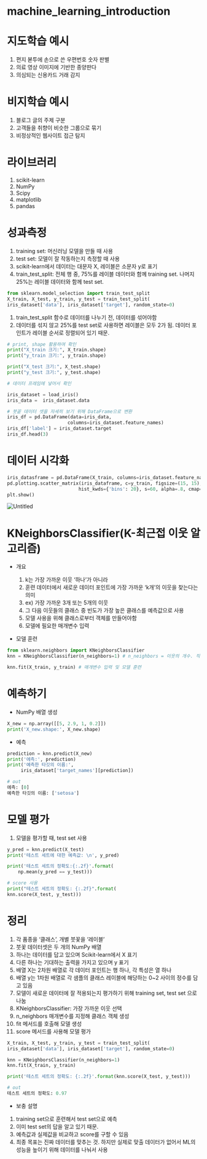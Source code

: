 # machine_learning_introduction

# 지도학습 예시

1. 편지 볻투에 손으로 쓴 우편번호 숫자 판별
2. 의료 영상 이미지에 기반한 종양판다
3. 의심되는 신용카드 거래 감지

# 비지학습 예시

1. 블로그 글의 주제 구분
2. 고객들을 취향이 비슷한 그룹으로 묶기
3. 비정상적인 웹사이트 접근 탐지

# 라이브러리

1. scikit-learn
2. NumPy
3. Scipy
4. matplotlib
5. pandas

# 성과측정

1. training set: 머신러닝 모델을 만들 때 사용
2. test set: 모델이 잘 작동하는지 측정할 때 사용
3. scikit-learn에서 데이터는 대문자 X, 레이블은 소문자 y로 표기
4. train_test_split: 전체 행 중, 75%를 레이블 데이터와 함께 training set. 나머지 25%는 레이블 데이터와 함께 test set.

```python
from sklearn.model_selection import train_test_split
X_train, X_test, y_train, y_test = train_test_split(
iris_dataset['data'], iris_dataset['target'], random_state=0)
```

1. train_test_split 함수로 데이터를 나누기 전, 데이터를 섞어야함
2. 데이터를 섞지 않고 25%를 test set로 사용하면 레이블은 모두 2가 됨. 데이터 포인트가 레이블 순서로 정렬되어 있기 때문.

```python
# print, shape 활용하여 확인
print("X_train 크기:", X_train.shape)
print("y_train 크기:", y_train.shape)

print("X_test 크기:", X_test.shape)
print("y_test 크기:", y_test.shape)

# 데이터 프레임에 넣어서 확인

iris_dataset = load_iris()
iris_data =  iris_dataset.data

# 붓꽅 데이터 셋을 자세히 보기 위해 DataFrame으로 변환
iris_df = pd.DataFrame(data=iris_data,
                      columns=iris_dataset.feature_names)
iris_df['label'] = iris_dataset.target
iris_df.head(3)
```

# 데이터 시각화

```python
iris_datasframe = pd.DataFrame(X_train, columns=iris_dataset.feature_names)
pd.plotting.scatter_matrix(iris_dataframe, c=y_train, figsize=(15, 15), marker='o',
                          hist_kwds={'bins': 20}, s=60, alpha=.8, cmap=mglearn.cm3)
plt.show()
```

![Untitled](machine_learning_introduction%200750768777ef4c0e94c9d7a8198fe873/Untitled.png)

# KNeighborsClassifier(K-최근접 이웃 알고리즘)

- 개요
    1. k는 가장 가까운 이웃 ‘하나’가 아니라
    2. 훈련 데이터에서 새로운 데이터 포인트에 가장 가까운 ‘k개’의 이웃을 찾는다는 의미
    3. ex) 가장 가까운 3개 또는 5개의 이웃
    4. 그 다음 이웃들의 클래스 중 빈도가 가장 높은 클래스를 예측값으로 사용
    5. 모델 사용을 위해 클래스로부터 객체를 만들어야함
    6. 모델에 필요한 매개변수 입력

- 모델 훈련

```python
from sklearn.neighbors import KNeighborsClassifier
knn = KNeighborsClassifier(n_neighbors=1) # n_neighbors = 이웃의 개수. 직접 설정.

knn.fit(X_train, y_train) # 매개변수 입력 및 모델 훈련
```

# 예측하기

- NumPy 배열 생성

```python
X_new = np.array([[5, 2.9, 1, 0.2]])
print('X_new.shape:', X_new.shape)
```

- 예측

```python
prediction = knn.predict(X_new)
print('에측:', prediction)
print('예측한 타깃의 이름:', 
     iris_dataset['target_names'][prediction])

# out
에측: [0]
예측한 타깃의 이름: ['setosa']
```

# 모델 평가

1. 모델을 평가할 때, test set 사용 

```python
y_pred = knn.predict(X_test)
print('테스트 세트에 대한 예측값: \n', y_pred)

print('테스트 세트의 정확도:{:.2f}'.format(
    np.mean(y_pred == y_test)))

# score 사용
print("테스트 세트의 정확도: {:.2f}".format(
knn.score(X_test, y_test)))
```

# 정리

1. 각 품종을 ‘클래스’, 개별 붓꽃을 ‘레이블’
2. 붓꽃 데이터셋은 두 개의 NumPy 배열
3. 하나는 데이터를 답고 있으며 Scikit-learn에서 X 표기
4. 다른 하나는 기대하는 출력을 가지고 있으며 y 표기
5. 배열 X는 2차원 배열로 각 데이터 포인트는 행 하나, 각 특성은 열 하나
6. 배열 y는 1차원 배열로 각 샘플의 클래스 레이블에 해당하는 0~2 사이의 정수를 담고 있음
7. 모델이 새로운 데이터에 잘 적용되는지 평가하기 위해 training set, test set 으로 나눔
8. KNeighborsClassifier: 가장 가까운 이웃 선택
9. n_neighbors 매개변수를 지정해 클래스 객체 생성
10. fit 메서드를 호출해 모델 생성
11. score 메서드를 사용해 모델 평가 

```python
X_train, X_test, y_train, y_test = train_test_split(
iris_dataset['data'], iris_dataset['target'], random_state=0)

knn = KNeighborsClassifier(n_neighbors=1)
knn.fit(X_train, y_train)

print('테스트 세트의 정확도: {:.2f}'.format(knn.score(X_test, y_test)))

# out
테스트 세트의 정확도: 0.97
```

- 보충 설명
1. training set으로 훈련해서 test set으로 예측
2. 이미 test set의 답을 알고 있기 때문.
3. 예측값과 실제값을 비교하고 score를 구할 수 있음
4. 최종 목표는 진짜 데이터를 맞추는 것. 하지만 실제로 맞출 데이터가 없어서 ML의 성능을 높이기 위해 데이터를 나눠서 사용